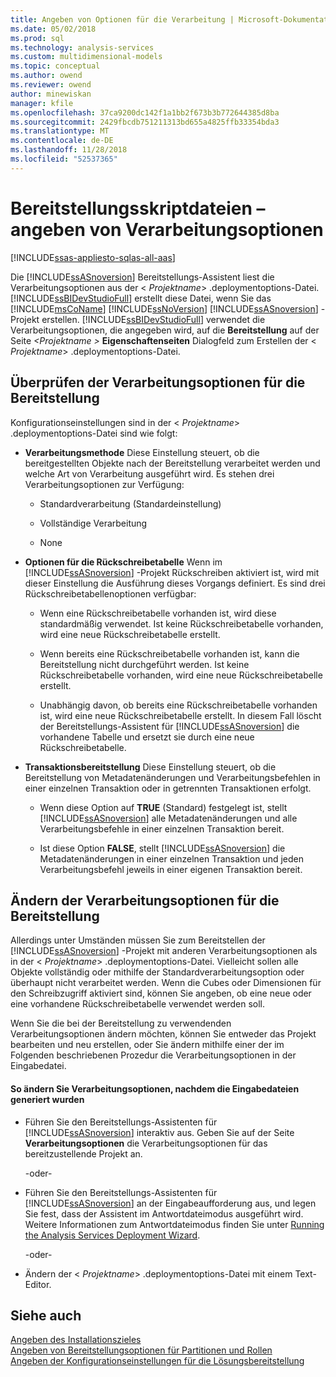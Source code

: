 ```yaml
---
title: Angeben von Optionen für die Verarbeitung | Microsoft-Dokumentation
ms.date: 05/02/2018
ms.prod: sql
ms.technology: analysis-services
ms.custom: multidimensional-models
ms.topic: conceptual
ms.author: owend
ms.reviewer: owend
author: minewiskan
manager: kfile
ms.openlocfilehash: 37ca9200dc142f1a1bb2f673b3b772644385d8ba
ms.sourcegitcommit: 2429fbcdb751211313bd655a4825ffb33354bda3
ms.translationtype: MT
ms.contentlocale: de-DE
ms.lasthandoff: 11/28/2018
ms.locfileid: "52537365"
---
```

# <a name="deployment-script-files---specifying-processing-options"></a>Bereitstellungsskriptdateien – angeben von Verarbeitungsoptionen
[!INCLUDE[ssas-appliesto-sqlas-all-aas](../../includes/ssas-appliesto-sqlas-all-aas.md)]

  Die [!INCLUDE[ssASnoversion](../../includes/ssasnoversion-md.md)] Bereitstellungs-Assistent liest die Verarbeitungsoptionen aus der \< *Projektname*> .deploymentoptions-Datei. [!INCLUDE[ssBIDevStudioFull](../../includes/ssbidevstudiofull-md.md)] erstellt diese Datei, wenn Sie das [!INCLUDE[msCoName](../../includes/msconame-md.md)] [!INCLUDE[ssNoVersion](../../includes/ssnoversion-md.md)] [!INCLUDE[ssASnoversion](../../includes/ssasnoversion-md.md)] -Projekt erstellen. [!INCLUDE[ssBIDevStudioFull](../../includes/ssbidevstudiofull-md.md)] verwendet die Verarbeitungsoptionen, die angegeben wird, auf die **Bereitstellung** auf der Seite  *\<Projektname >* **Eigenschaftenseiten** Dialogfeld zum Erstellen der \< *Projektname*> .deploymentoptions-Datei.  
  
## <a name="reviewing-the-processing-options-for-deployment"></a>Überprüfen der Verarbeitungsoptionen für die Bereitstellung  
 Konfigurationseinstellungen sind in der \< *Projektname*> .deploymentoptions-Datei sind wie folgt:  
  
-   **Verarbeitungsmethode** Diese Einstellung steuert, ob die bereitgestellten Objekte nach der Bereitstellung verarbeitet werden und welche Art von Verarbeitung ausgeführt wird. Es stehen drei Verarbeitungsoptionen zur Verfügung:  
  
    -   Standardverarbeitung (Standardeinstellung)  
  
    -   Vollständige Verarbeitung  
  
    -   None  
  
-   **Optionen für die Rückschreibetabelle** Wenn im [!INCLUDE[ssASnoversion](../../includes/ssasnoversion-md.md)] -Projekt Rückschreiben aktiviert ist, wird mit dieser Einstellung die Ausführung dieses Vorgangs definiert. Es sind drei Rückschreibetabellenoptionen verfügbar:  
  
    -   Wenn eine Rückschreibetabelle vorhanden ist, wird diese standardmäßig verwendet. Ist keine Rückschreibetabelle vorhanden, wird eine neue Rückschreibetabelle erstellt.  
  
    -   Wenn bereits eine Rückschreibetabelle vorhanden ist, kann die Bereitstellung nicht durchgeführt werden. Ist keine Rückschreibetabelle vorhanden, wird eine neue Rückschreibetabelle erstellt.  
  
    -   Unabhängig davon, ob bereits eine Rückschreibetabelle vorhanden ist, wird eine neue Rückschreibetabelle erstellt. In diesem Fall löscht der Bereitstellungs-Assistent für [!INCLUDE[ssASnoversion](../../includes/ssasnoversion-md.md)] die vorhandene Tabelle und ersetzt sie durch eine neue Rückschreibetabelle.  
  
-   **Transaktionsbereitstellung** Diese Einstellung steuert, ob die Bereitstellung von Metadatenänderungen und Verarbeitungsbefehlen in einer einzelnen Transaktion oder in getrennten Transaktionen erfolgt.  
  
    -   Wenn diese Option auf **TRUE** (Standard) festgelegt ist, stellt [!INCLUDE[ssASnoversion](../../includes/ssasnoversion-md.md)] alle Metadatenänderungen und alle Verarbeitungsbefehle in einer einzelnen Transaktion bereit.  
  
    -   Ist diese Option **FALSE**, stellt [!INCLUDE[ssASnoversion](../../includes/ssasnoversion-md.md)] die Metadatenänderungen in einer einzelnen Transaktion und jeden Verarbeitungsbefehl jeweils in einer eigenen Transaktion bereit.  
  
## <a name="modifying-the-processing-options-for-deployment"></a>Ändern der Verarbeitungsoptionen für die Bereitstellung  
 Allerdings unter Umständen müssen Sie zum Bereitstellen der [!INCLUDE[ssASnoversion](../../includes/ssasnoversion-md.md)] -Projekt mit anderen Verarbeitungsoptionen als in der \< *Projektname*> .deploymentoptions-Datei. Vielleicht sollen alle Objekte vollständig oder mithilfe der Standardverarbeitungsoption oder überhaupt nicht verarbeitet werden. Wenn die Cubes oder Dimensionen für den Schreibzugriff aktiviert sind, können Sie angeben, ob eine neue oder eine vorhandene Rückschreibetabelle verwendet werden soll.  
  
 Wenn Sie die bei der Bereitstellung zu verwendenden Verarbeitungsoptionen ändern möchten, können Sie entweder das Projekt bearbeiten und neu erstellen, oder Sie ändern mithilfe einer der im Folgenden beschriebenen Prozedur die Verarbeitungsoptionen in der Eingabedatei.  
  
#### <a name="to-change-processing-options-after-the-input-files-have-been-generated"></a>So ändern Sie Verarbeitungsoptionen, nachdem die Eingabedateien generiert wurden  
  
-   Führen Sie den Bereitstellungs-Assistenten für [!INCLUDE[ssASnoversion](../../includes/ssasnoversion-md.md)] interaktiv aus. Geben Sie auf der Seite **Verarbeitungsoptionen** die Verarbeitungsoptionen für das bereitzustellende Projekt an.  
  
     -oder-  
  
-   Führen Sie den Bereitstellungs-Assistenten für [!INCLUDE[ssASnoversion](../../includes/ssasnoversion-md.md)] an der Eingabeaufforderung aus, und legen Sie fest, dass der Assistent im Antwortdateimodus ausgeführt wird. Weitere Informationen zum Antwortdateimodus finden Sie unter [Running the Analysis Services Deployment Wizard](../../analysis-services/multidimensional-models/running-the-analysis-services-deployment-wizard.md).  
  
     -oder-  
  
-   Ändern der \< *Projektname*> .deploymentoptions-Datei mit einem Text-Editor.  
  
## <a name="see-also"></a>Siehe auch  
 [Angeben des Installationszieles](../../analysis-services/multidimensional-models/deployment-script-files-specifying-the-installation-target.md)   
 [Angeben von Bereitstellungsoptionen für Partitionen und Rollen](../../analysis-services/multidimensional-models/deployment-script-files-partition-and-role-deployment-options.md)   
 [Angeben der Konfigurationseinstellungen für die Lösungsbereitstellung](../../analysis-services/multidimensional-models/deployment-script-files-solution-deployment-config-settings.md)  
  
  
